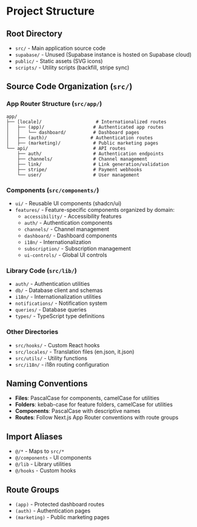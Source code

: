 # Project Structure

## Root Directory
- `src/` - Main application source code
- `supabase/` - Unused (Supabase instance is hosted on Supabase cloud)
- `public/` - Static assets (SVG icons)
- `scripts/` - Utility scripts (backfill, stripe sync)

## Source Code Organization (`src/`)

### App Router Structure (`src/app/`)
```
app/
├── [locale]/                    # Internationalized routes
│   ├── (app)/                  # Authenticated app routes
│   │   └── dashboard/          # Dashboard pages
│   ├── (auth)/                # Authentication routes
│   ├── (marketing)/            # Public marketing pages
└── api/                        # API routes
    ├── auth/                   # Authentication endpoints
    ├── channels/               # Channel management
    ├── link/                   # Link generation/validation
    ├── stripe/                 # Payment webhooks
    └── user/                   # User management
```

### Components (`src/components/`)
- `ui/` - Reusable UI components (shadcn/ui)
- `features/` - Feature-specific components organized by domain:
  - `accessibility/` - Accessibility features
  - `auth/` - Authentication components
  - `channels/` - Channel management
  - `dashboard/` - Dashboard components
  - `i18n/` - Internationalization
  - `subscription/` - Subscription management
  - `ui-controls/` - Global UI controls

### Library Code (`src/lib/`)
- `auth/` - Authentication utilities
- `db/` - Database client and schemas
- `i18n/` - Internationalization utilities
- `notifications/` - Notification system
- `queries/` - Database queries
- `types/` - TypeScript type definitions

### Other Directories
- `src/hooks/` - Custom React hooks
- `src/locales/` - Translation files (en.json, it.json)
- `src/utils/` - Utility functions
- `src/i18n/` - i18n routing configuration

## Naming Conventions
- **Files**: PascalCase for components, camelCase for utilities
- **Folders**: kebab-case for feature folders, camelCase for utilities
- **Components**: PascalCase with descriptive names
- **Routes**: Follow Next.js App Router conventions with route groups

## Import Aliases
- `@/*` - Maps to `src/*`
- `@/components` - UI components
- `@/lib` - Library utilities
- `@/hooks` - Custom hooks

## Route Groups
- `(app)` - Protected dashboard routes
- `(auth)` - Authentication pages
- `(marketing)` - Public marketing pages